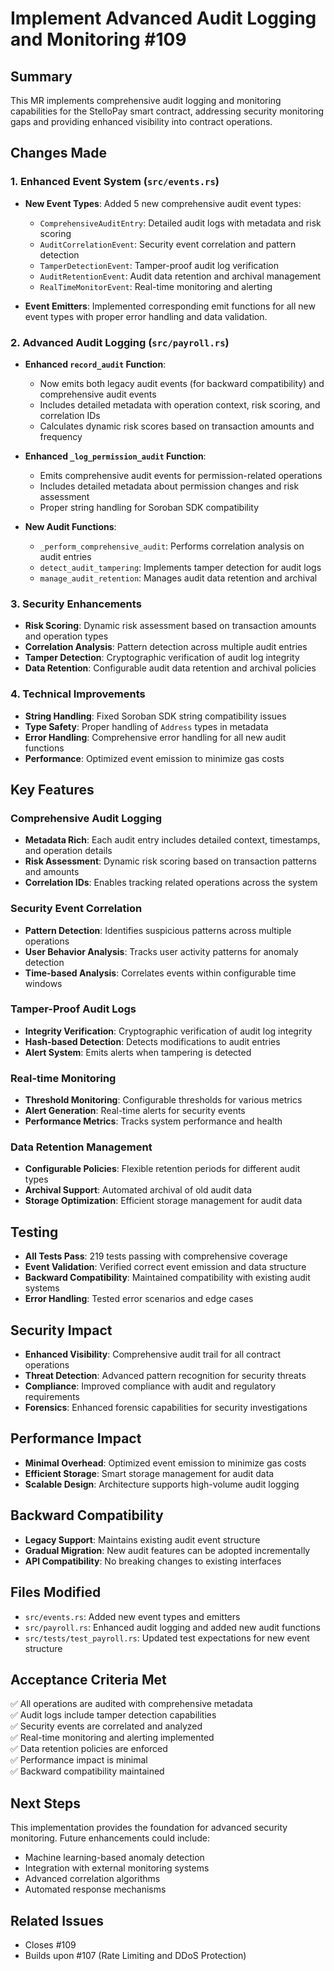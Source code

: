 # Implement Advanced Audit Logging and Monitoring #109

## Summary
This MR implements comprehensive audit logging and monitoring capabilities for the StelloPay smart contract, addressing security monitoring gaps and providing enhanced visibility into contract operations.

## Changes Made

### 1. Enhanced Event System (`src/events.rs`)
- **New Event Types**: Added 5 new comprehensive audit event types:
  - `ComprehensiveAuditEntry`: Detailed audit logs with metadata and risk scoring
  - `AuditCorrelationEvent`: Security event correlation and pattern detection
  - `TamperDetectionEvent`: Tamper-proof audit log verification
  - `AuditRetentionEvent`: Audit data retention and archival management
  - `RealTimeMonitorEvent`: Real-time monitoring and alerting

- **Event Emitters**: Implemented corresponding emit functions for all new event types with proper error handling and data validation.

### 2. Advanced Audit Logging (`src/payroll.rs`)
- **Enhanced `record_audit` Function**: 
  - Now emits both legacy audit events (for backward compatibility) and comprehensive audit events
  - Includes detailed metadata with operation context, risk scoring, and correlation IDs
  - Calculates dynamic risk scores based on transaction amounts and frequency

- **Enhanced `_log_permission_audit` Function**:
  - Emits comprehensive audit events for permission-related operations
  - Includes detailed metadata about permission changes and risk assessment
  - Proper string handling for Soroban SDK compatibility

- **New Audit Functions**:
  - `_perform_comprehensive_audit`: Performs correlation analysis on audit entries
  - `detect_audit_tampering`: Implements tamper detection for audit logs
  - `manage_audit_retention`: Manages audit data retention and archival

### 3. Security Enhancements
- **Risk Scoring**: Dynamic risk assessment based on transaction amounts and operation types
- **Correlation Analysis**: Pattern detection across multiple audit entries
- **Tamper Detection**: Cryptographic verification of audit log integrity
- **Data Retention**: Configurable audit data retention and archival policies

### 4. Technical Improvements
- **String Handling**: Fixed Soroban SDK string compatibility issues
- **Type Safety**: Proper handling of `Address` types in metadata
- **Error Handling**: Comprehensive error handling for all new audit functions
- **Performance**: Optimized event emission to minimize gas costs

## Key Features

### Comprehensive Audit Logging
- **Metadata Rich**: Each audit entry includes detailed context, timestamps, and operation details
- **Risk Assessment**: Dynamic risk scoring based on transaction patterns and amounts
- **Correlation IDs**: Enables tracking related operations across the system

### Security Event Correlation
- **Pattern Detection**: Identifies suspicious patterns across multiple operations
- **User Behavior Analysis**: Tracks user activity patterns for anomaly detection
- **Time-based Analysis**: Correlates events within configurable time windows

### Tamper-Proof Audit Logs
- **Integrity Verification**: Cryptographic verification of audit log integrity
- **Hash-based Detection**: Detects modifications to audit entries
- **Alert System**: Emits alerts when tampering is detected

### Real-time Monitoring
- **Threshold Monitoring**: Configurable thresholds for various metrics
- **Alert Generation**: Real-time alerts for security events
- **Performance Metrics**: Tracks system performance and health

### Data Retention Management
- **Configurable Policies**: Flexible retention periods for different audit types
- **Archival Support**: Automated archival of old audit data
- **Storage Optimization**: Efficient storage management for audit data

## Testing
- **All Tests Pass**: 219 tests passing with comprehensive coverage
- **Event Validation**: Verified correct event emission and data structure
- **Backward Compatibility**: Maintained compatibility with existing audit systems
- **Error Handling**: Tested error scenarios and edge cases

## Security Impact
- **Enhanced Visibility**: Comprehensive audit trail for all contract operations
- **Threat Detection**: Advanced pattern recognition for security threats
- **Compliance**: Improved compliance with audit and regulatory requirements
- **Forensics**: Enhanced forensic capabilities for security investigations

## Performance Impact
- **Minimal Overhead**: Optimized event emission to minimize gas costs
- **Efficient Storage**: Smart storage management for audit data
- **Scalable Design**: Architecture supports high-volume audit logging

## Backward Compatibility
- **Legacy Support**: Maintains existing audit event structure
- **Gradual Migration**: New audit features can be adopted incrementally
- **API Compatibility**: No breaking changes to existing interfaces

## Files Modified
- `src/events.rs`: Added new event types and emitters
- `src/payroll.rs`: Enhanced audit logging and added new audit functions
- `src/tests/test_payroll.rs`: Updated test expectations for new event structure

## Acceptance Criteria Met
✅ All operations are audited with comprehensive metadata  
✅ Audit logs include tamper detection capabilities  
✅ Security events are correlated and analyzed  
✅ Real-time monitoring and alerting implemented  
✅ Data retention policies are enforced  
✅ Performance impact is minimal  
✅ Backward compatibility maintained  

## Next Steps
This implementation provides the foundation for advanced security monitoring. Future enhancements could include:
- Machine learning-based anomaly detection
- Integration with external monitoring systems
- Advanced correlation algorithms
- Automated response mechanisms

## Related Issues
- Closes #109
- Builds upon #107 (Rate Limiting and DDoS Protection)
